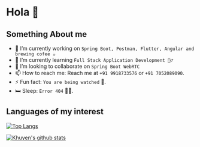 # Hola 👋

## Something About me
- 🔭 I’m currently working on `Spring Boot, Postman, Flutter, Angular and brewing cofee ☕`
- 🌱 I’m currently learning `Full Stack Application Development 🙇‍♂️`
- 👯 I’m looking to collaborate on `Spring Boot WebRTC`
- 📫 How to reach me: Reach me at `+91 9918733576` or `+91 7052089090`.
- ⚡ Fun fact: `You are being watched` 👀.
- 🛏️ Sleep: `Error 404` 🤷‍♂️.

## Languages of my interest

[![Top Langs](https://github-readme-stats.vercel.app/api/top-langs/?username=roodymike)](https://github.com/anuraghazra/github-readme-stats)

[![Khuyen's github stats](https://github-readme-stats.vercel.app/api?username=roodymike&count_private=true&show_icons=true&theme=radical&hide_rank=false)](https://github.com/anuraghazra/github-readme-stats)

